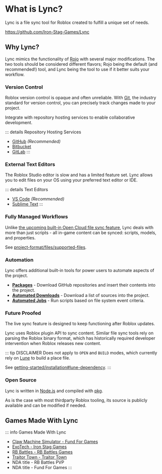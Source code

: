 # What is Lync?

Lync is a file sync tool for Roblox created to fulfill a unique set of needs.

https://github.com/Iron-Stag-Games/Lync

## Why Lync?

Lync mimics the functionality of [Rojo](https://rojo.space/) with several major modifications. The two tools should be considered different flavors; Rojo being the default (and recommended!) tool, and Lync being the tool to use if it better suits your workflow.

### Version Control

Roblox version control is opaque and often unreliable. With [Git](https://git-scm.com/), the industry standard for version control, you can precisely track changes made to your project.

Integrate with repository hosting services to enable collaborative development.

::: details Repository Hosting Services
- [GitHub](https://github.com/) *(Recommended)*
- [Bitbucket](https://bitbucket.org/)
- [GitLab](https://about.gitlab.com/)
:::

### External Text Editors

The Roblox Studio editor is slow and has a limited feature set. Lync allows you to edit files on your OS using your preferred text editor or IDE.

::: details Text Editors
- [VS Code](https://code.visualstudio.com/) *(Recommended)*
- [Sublime Text](https://www.sublimetext.com/)
:::

### Fully Managed Workflows

Unlike [the upcoming built-in Open Cloud file sync feature](https://devforum.roblox.com/t/what-we-announced-at-rdc-2023/2585405), Lync deals with more than just scripts - all in-game content can be synced: scripts, models, and properties.

See [project-format/files/supported-files](/lync/project-format/files/supported-files).

### Automation

Lync offers additional built-in tools for power users to automate aspects of the project.

- [**Packages**](/lync/project-format/project-file/packages) - Download GitHub repositories and insert their contents into the project.
- [**Automated Downloads**](/lync/project-format/project-file/automated-downloads) - Download a list of sources into the project.
- [**Automated Jobs**](/lync/project-format/project-file/automated-jobs) - Run scripts based on file system event criteria.

### Future Proofed

The live sync feature is designed to keep functioning after Roblox updates.

Lync uses Roblox plugin API to sync content. Similar file sync tools rely on parsing the Roblox binary format, which has historically required developer intervention when Roblox releases new content.

::: tip DISCLAIMER
Does not apply to `OPEN` and `BUILD` modes, which currently rely on [Lune](https://lune-org.github.io/docs) to build a place file.

See [getting-started/installation#lune-dependency](/lync/getting-started/installation#lune-dependency).
:::

### Open Source

Lync is written in [Node.js](https://nodejs.org/) and compiled with [pkg](https://github.com/vercel/pkg).

As is the case with most thirdparty Roblox tooling, its source is publicly available and can be modified if needed.

## Games Made With Lync

::: info Games Made With Lync
- [Claw Machine Simulator - Fund For Games](https://www.roblox.com/games/8875360163)
- [ExoTech - Iron Stag Games](https://www.roblox.com/games/7634484468)
- [RB Battles - RB Battles Games](https://www.roblox.com/games/5036207802)
- [Traitor Town - Traitor Town](https://www.roblox.com/games/255236425)
- NDA title - RB Battles PVP
- NDA title - Fund For Games
:::
